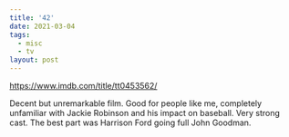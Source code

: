 ```yaml
---
title: '42'
date: 2021-03-04
tags:
  - misc
  - tv
layout: post
---
```


https://www.imdb.com/title/tt0453562/

Decent but unremarkable film. Good for people like me, completely unfamiliar with Jackie Robinson and his impact on baseball. Very strong cast. The best part was Harrison Ford going full John Goodman.

